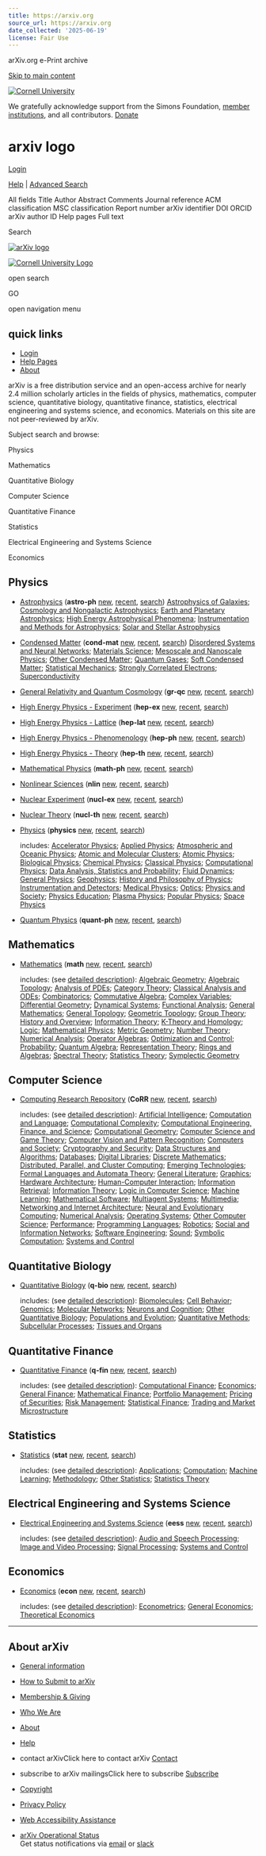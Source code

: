 ```yaml
---
title: https://arxiv.org
source_url: https://arxiv.org
date_collected: '2025-06-19'
license: Fair Use
---
```


 arXiv.org e-Print archive



[Skip to main content](#content)


[![Cornell University](/static/browse/0.3.4/images/icons/cu/cornell-reduced-white-SMALL.svg)](https://www.cornell.edu/)

We gratefully acknowledge support from the Simons Foundation, [member institutions](https://info.arxiv.org/about/ourmembers.html), and all contributors.
[Donate](https://info.arxiv.org/about/donate.html)

# arxiv logo

[Login](https://arxiv.org/login)

[Help](https://info.arxiv.org/help) | [Advanced Search](https://arxiv.org/search/advanced)

All fields
Title
Author
Abstract
Comments
Journal reference
ACM classification
MSC classification
Report number
arXiv identifier
DOI
ORCID
arXiv author ID
Help pages
Full text

Search

[![arXiv logo](/static/browse/0.3.4/images/arxiv-logomark-small-white.svg)](https://arxiv.org/)

[![Cornell University Logo](/static/browse/0.3.4/images/icons/cu/cornell-reduced-white-SMALL.svg)](https://www.cornell.edu/)

open search

GO

open navigation menu

## quick links

* [Login](https://arxiv.org/login)
* [Help Pages](https://info.arxiv.org/help)
* [About](https://info.arxiv.org/about)



arXiv is a free distribution service and an open-access archive for nearly 2.4 million
scholarly articles in the fields of physics, mathematics, computer science, quantitative biology, quantitative finance, statistics, electrical engineering and systems science, and economics.
Materials on this site are not peer-reviewed by arXiv.

Subject search and browse:  
 
Physics
 
Mathematics
 
Quantitative Biology
 
Computer Science
 
Quantitative Finance
 
Statistics
 
Electrical Engineering and Systems Science
 
Economics

## Physics

* [Astrophysics](/archive/astro-ph)
  (**astro-ph**
  [new](/list/astro-ph/new),
  [recent](/list/astro-ph/recent),
  [search](https://arxiv.org/search/astro-ph))
  [Astrophysics of Galaxies](/list/astro-ph.GA/recent); [Cosmology and Nongalactic Astrophysics](/list/astro-ph.CO/recent); [Earth and Planetary Astrophysics](/list/astro-ph.EP/recent); [High Energy Astrophysical Phenomena](/list/astro-ph.HE/recent); [Instrumentation and Methods for Astrophysics](/list/astro-ph.IM/recent); [Solar and Stellar Astrophysics](/list/astro-ph.SR/recent)
* [Condensed Matter](/archive/cond-mat)
  (**cond-mat**
  [new](/list/cond-mat/new),
  [recent](/list/cond-mat/recent),
  [search](https://arxiv.org/search/cond-mat))
  [Disordered Systems and Neural Networks](/list/cond-mat.dis-nn/recent); [Materials Science](/list/cond-mat.mtrl-sci/recent); [Mesoscale and Nanoscale Physics](/list/cond-mat.mes-hall/recent); [Other Condensed Matter](/list/cond-mat.other/recent); [Quantum Gases](/list/cond-mat.quant-gas/recent); [Soft Condensed Matter](/list/cond-mat.soft/recent); [Statistical Mechanics](/list/cond-mat.stat-mech/recent); [Strongly Correlated Electrons](/list/cond-mat.str-el/recent); [Superconductivity](/list/cond-mat.supr-con/recent)
* [General Relativity and Quantum Cosmology](/archive/gr-qc)
  (**gr-qc**
  [new](/list/gr-qc/new),
  [recent](/list/gr-qc/recent),
  [search](https://arxiv.org/search/gr-qc))
* [High Energy Physics - Experiment](/archive/hep-ex)
  (**hep-ex**
  [new](/list/hep-ex/new),
  [recent](/list/hep-ex/recent),
  [search](https://arxiv.org/search/hep-ex))
* [High Energy Physics - Lattice](/archive/hep-lat)
  (**hep-lat**
  [new](/list/hep-lat/new),
  [recent](/list/hep-lat/recent),
  [search](https://arxiv.org/search/hep-lat))
* [High Energy Physics - Phenomenology](/archive/hep-ph)
  (**hep-ph**
  [new](/list/hep-ph/new),
  [recent](/list/hep-ph/recent),
  [search](https://arxiv.org/search/hep-ph))
* [High Energy Physics - Theory](/archive/hep-th)
  (**hep-th**
  [new](/list/hep-th/new),
  [recent](/list/hep-th/recent),
  [search](https://arxiv.org/search/hep-th))
* [Mathematical Physics](/archive/math-ph)
  (**math-ph**
  [new](/list/math-ph/new),
  [recent](/list/math-ph/recent),
  [search](https://arxiv.org/search/math-ph))
* [Nonlinear Sciences](/archive/nlin)
  (**nlin**
  [new](/list/nlin/new),
  [recent](/list/nlin/recent),
  [search](https://arxiv.org/search/nlin))
* [Nuclear Experiment](/archive/nucl-ex)
  (**nucl-ex**
  [new](/list/nucl-ex/new),
  [recent](/list/nucl-ex/recent),
  [search](https://arxiv.org/search/nucl-ex))
* [Nuclear Theory](/archive/nucl-th)
  (**nucl-th**
  [new](/list/nucl-th/new),
  [recent](/list/nucl-th/recent),
  [search](https://arxiv.org/search/nucl-th))
* [Physics](/archive/physics)
  (**physics**
  [new](/list/physics/new),
  [recent](/list/physics/recent),
  [search](https://arxiv.org/search/physics))
    
   includes:
  [Accelerator Physics](/list/physics.acc-ph/recent); [Applied Physics](/list/physics.app-ph/recent); [Atmospheric and Oceanic Physics](/list/physics.ao-ph/recent); [Atomic and Molecular Clusters](/list/physics.atm-clus/recent); [Atomic Physics](/list/physics.atom-ph/recent); [Biological Physics](/list/physics.bio-ph/recent); [Chemical Physics](/list/physics.chem-ph/recent); [Classical Physics](/list/physics.class-ph/recent); [Computational Physics](/list/physics.comp-ph/recent); [Data Analysis, Statistics and Probability](/list/physics.data-an/recent); [Fluid Dynamics](/list/physics.flu-dyn/recent); [General Physics](/list/physics.gen-ph/recent); [Geophysics](/list/physics.geo-ph/recent); [History and Philosophy of Physics](/list/physics.hist-ph/recent); [Instrumentation and Detectors](/list/physics.ins-det/recent); [Medical Physics](/list/physics.med-ph/recent); [Optics](/list/physics.optics/recent); [Physics and Society](/list/physics.soc-ph/recent); [Physics Education](/list/physics.ed-ph/recent); [Plasma Physics](/list/physics.plasm-ph/recent); [Popular Physics](/list/physics.pop-ph/recent); [Space Physics](/list/physics.space-ph/recent)
* [Quantum Physics](/archive/quant-ph)
  (**quant-ph**
  [new](/list/quant-ph/new),
  [recent](/list/quant-ph/recent),
  [search](https://arxiv.org/search/quant-ph))

## Mathematics

* [Mathematics](/archive/math)
  (**math**
  [new](/list/math/new),
  [recent](/list/math/recent),
  [search](https://arxiv.org/search/math))
    
  includes: (see [detailed description](https://info.arxiv.org/help/math/index.html)):
  [Algebraic Geometry](/list/math.AG/recent); [Algebraic Topology](/list/math.AT/recent); [Analysis of PDEs](/list/math.AP/recent); [Category Theory](/list/math.CT/recent); [Classical Analysis and ODEs](/list/math.CA/recent); [Combinatorics](/list/math.CO/recent); [Commutative Algebra](/list/math.AC/recent); [Complex Variables](/list/math.CV/recent); [Differential Geometry](/list/math.DG/recent); [Dynamical Systems](/list/math.DS/recent); [Functional Analysis](/list/math.FA/recent); [General Mathematics](/list/math.GM/recent); [General Topology](/list/math.GN/recent); [Geometric Topology](/list/math.GT/recent); [Group Theory](/list/math.GR/recent); [History and Overview](/list/math.HO/recent); [Information Theory](/list/math.IT/recent); [K-Theory and Homology](/list/math.KT/recent); [Logic](/list/math.LO/recent); [Mathematical Physics](/list/math.MP/recent); [Metric Geometry](/list/math.MG/recent); [Number Theory](/list/math.NT/recent); [Numerical Analysis](/list/math.NA/recent); [Operator Algebras](/list/math.OA/recent); [Optimization and Control](/list/math.OC/recent); [Probability](/list/math.PR/recent); [Quantum Algebra](/list/math.QA/recent); [Representation Theory](/list/math.RT/recent); [Rings and Algebras](/list/math.RA/recent); [Spectral Theory](/list/math.SP/recent); [Statistics Theory](/list/math.ST/recent); [Symplectic Geometry](/list/math.SG/recent)

## Computer Science

* [Computing Research Repository](https://info.arxiv.org/help/cs/index.html)
  (**CoRR**
  [new](/list/cs/new),
  [recent](/list/cs/recent),
  [search](https://arxiv.org/search/cs))
    
  includes: (see [detailed description](https://info.arxiv.org/help/cs/index.html)):
  [Artificial Intelligence](/list/cs.AI/recent); [Computation and Language](/list/cs.CL/recent); [Computational Complexity](/list/cs.CC/recent); [Computational Engineering, Finance, and Science](/list/cs.CE/recent); [Computational Geometry](/list/cs.CG/recent); [Computer Science and Game Theory](/list/cs.GT/recent); [Computer Vision and Pattern Recognition](/list/cs.CV/recent); [Computers and Society](/list/cs.CY/recent); [Cryptography and Security](/list/cs.CR/recent); [Data Structures and Algorithms](/list/cs.DS/recent); [Databases](/list/cs.DB/recent); [Digital Libraries](/list/cs.DL/recent); [Discrete Mathematics](/list/cs.DM/recent); [Distributed, Parallel, and Cluster Computing](/list/cs.DC/recent); [Emerging Technologies](/list/cs.ET/recent); [Formal Languages and Automata Theory](/list/cs.FL/recent); [General Literature](/list/cs.GL/recent); [Graphics](/list/cs.GR/recent); [Hardware Architecture](/list/cs.AR/recent); [Human-Computer Interaction](/list/cs.HC/recent); [Information Retrieval](/list/cs.IR/recent); [Information Theory](/list/cs.IT/recent); [Logic in Computer Science](/list/cs.LO/recent); [Machine Learning](/list/cs.LG/recent); [Mathematical Software](/list/cs.MS/recent); [Multiagent Systems](/list/cs.MA/recent); [Multimedia](/list/cs.MM/recent); [Networking and Internet Architecture](/list/cs.NI/recent); [Neural and Evolutionary Computing](/list/cs.NE/recent); [Numerical Analysis](/list/cs.NA/recent); [Operating Systems](/list/cs.OS/recent); [Other Computer Science](/list/cs.OH/recent); [Performance](/list/cs.PF/recent); [Programming Languages](/list/cs.PL/recent); [Robotics](/list/cs.RO/recent); [Social and Information Networks](/list/cs.SI/recent); [Software Engineering](/list/cs.SE/recent); [Sound](/list/cs.SD/recent); [Symbolic Computation](/list/cs.SC/recent); [Systems and Control](/list/cs.SY/recent)

## Quantitative Biology

* [Quantitative Biology](/archive/q-bio)
  (**q-bio**
  [new](/list/q-bio/new),
  [recent](/list/q-bio/recent),
  [search](https://arxiv.org/search/q-bio))
    
  includes: (see [detailed description](https://info.arxiv.org/help/q-bio/index.html)):
  [Biomolecules](/list/q-bio.BM/recent); [Cell Behavior](/list/q-bio.CB/recent); [Genomics](/list/q-bio.GN/recent); [Molecular Networks](/list/q-bio.MN/recent); [Neurons and Cognition](/list/q-bio.NC/recent); [Other Quantitative Biology](/list/q-bio.OT/recent); [Populations and Evolution](/list/q-bio.PE/recent); [Quantitative Methods](/list/q-bio.QM/recent); [Subcellular Processes](/list/q-bio.SC/recent); [Tissues and Organs](/list/q-bio.TO/recent)

## Quantitative Finance

* [Quantitative Finance](/archive/q-fin)
  (**q-fin**
  [new](/list/q-fin/new),
  [recent](/list/q-fin/recent),
  [search](https://arxiv.org/search/q-fin))
    
  includes: (see [detailed description](https://info.arxiv.org/help/q-fin/index.html)):
  [Computational Finance](/list/q-fin.CP/recent); [Economics](/list/q-fin.EC/recent); [General Finance](/list/q-fin.GN/recent); [Mathematical Finance](/list/q-fin.MF/recent); [Portfolio Management](/list/q-fin.PM/recent); [Pricing of Securities](/list/q-fin.PR/recent); [Risk Management](/list/q-fin.RM/recent); [Statistical Finance](/list/q-fin.ST/recent); [Trading and Market Microstructure](/list/q-fin.TR/recent)

## Statistics

* [Statistics](/archive/stat)
  (**stat**
  [new](/list/stat/new),
  [recent](/list/stat/recent),
  [search](https://arxiv.org/search/stat))
    
  includes: (see [detailed description](https://info.arxiv.org/help/stat/index.html)):
  [Applications](/list/stat.AP/recent); [Computation](/list/stat.CO/recent); [Machine Learning](/list/stat.ML/recent); [Methodology](/list/stat.ME/recent); [Other Statistics](/list/stat.OT/recent); [Statistics Theory](/list/stat.TH/recent)

## Electrical Engineering and Systems Science

* [Electrical Engineering and Systems Science](/archive/eess)
  (**eess**
  [new](/list/eess/new),
  [recent](/list/eess/recent),
  [search](https://arxiv.org/search/eess))
    
  includes: (see [detailed description](https://info.arxiv.org/help/eess/index.html)):
  [Audio and Speech Processing](/list/eess.AS/recent); [Image and Video Processing](/list/eess.IV/recent); [Signal Processing](/list/eess.SP/recent); [Systems and Control](/list/eess.SY/recent)

## Economics

* [Economics](/archive/econ)
  (**econ**
  [new](/list/econ/new),
  [recent](/list/econ/recent),
  [search](https://arxiv.org/search/econ))
    
  includes: (see [detailed description](https://info.arxiv.org/help/econ/index.html)):
  [Econometrics](/list/econ.EM/recent); [General Economics](/list/econ.GN/recent); [Theoretical Economics](/list/econ.TH/recent)

---

## About arXiv

* [General information](https://info.arxiv.org/about)
* [How to Submit to arXiv](https://info.arxiv.org/help/submit/index.html)
* [Membership & Giving](https://info.arxiv.org/about/donate.html)
* [Who We Are](https://info.arxiv.org/about/people/index.html)



* [About](https://info.arxiv.org/about)
* [Help](https://info.arxiv.org/help)

* contact arXivClick here to contact arXiv
   [Contact](https://info.arxiv.org/help/contact.html)
* subscribe to arXiv mailingsClick here to subscribe
   [Subscribe](https://info.arxiv.org/help/subscribe)



* [Copyright](https://info.arxiv.org/help/license/index.html)
* [Privacy Policy](https://info.arxiv.org/help/policies/privacy_policy.html)

* [Web Accessibility Assistance](https://info.arxiv.org/help/web_accessibility.html)
* [arXiv Operational Status](https://status.arxiv.org)   
  Get status notifications via
  [email](https://subscribe.sorryapp.com/24846f03/email/new)
  or [slack](https://subscribe.sorryapp.com/24846f03/slack/new)
